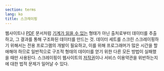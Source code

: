 ```yaml
---
section: terms
lang: ko
title: 스크레이핑
---
```


웹사이트나 [PDF](../pdf/) 문서처럼 [기계가 읽을 수 있는](../machine-readable) 형태가 아닌 출처로부터 데이터를 추출하고, 그 결과를 통해 구조화된 데이터를 만드는 것. 데이터 세트를 스크린 스크레이핑하기 위해서는 전용 프로그램의 개발이 필요하고, 이를 위해 프로그래머가 많은 시간을 할애해야 하므로 일반적으로 구조적 형태의 데이터를 얻기 위한 다른 모든 방법이 실패했을 때만 사용된다. 스크레이핑이 웹사이트의 [저작권](../copyright/)이나 서비스 이용약관을 위반하는지에 대한 법적 문제가 일어날 수 있다.
